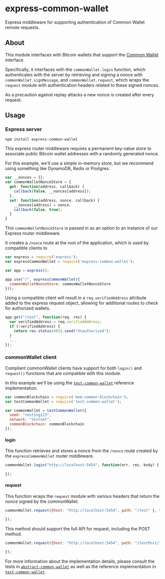 # express-common-wallet
Express middleware for supporting authentication of Common Wallet remote requests.

## About

This module interfaces with Bitcoin wallets that support the [Common Wallet](https://github.com/blockai/abstract-common-wallet) interface.

Specifically, it interfaces with the ```commonWallet.login``` function, which authenticates with the server by retrieving and signing a nonce with ```commonWallet.signMessage```, and ```commonWallet.request```, which wraps the ```request``` module with authentication headers related to these signed nonces.

As a precaution against replay attacks a new nonce is created after every request.

## Usage

### Express server

```npm install express-common-wallet```

This express router middleware requires a permanent key-value store to associate public Bitcoin wallet addresses with a randomly generated nonce.

For this example, we'll use a simple in-memory store, but we recommend using something like DynamoDB, Redis or Postgres.

```js
var __nonces = {};
var commonWalletNonceStore = {
  get: function(address, callback) {
    callback(false, __nonces[address]);
  },
  set: function(address, nonce, callback) {
    __nonces[address] = nonce;
    callback(false, true);
  }
}
```

This ```commonWalletNonceStore``` is passed in as an option to an instance of our Express router middleware.

It creates a ```/nonce``` route at the root of the application, which is used by compatible clients to

```js
var express = require('express');
var expressCommonWallet = require('express-common-wallet');

var app = express();

app.use("/", expressCommonWallet({
  commonWalletNonceStore: commonWalletNonceStore
}));
```

Using a compatible client will result in a ```req.verifiedAddress``` attribute added to the express request object, allowing for additional routes to check for authorized wallets.

```js
app.get("/test", function(req, res) {
  var verifiedAddress = req.verifiedAddress;
  if (!verifiedAddress) {
    return res.status(401).send("Unauthorized");
  } 
  ...
});
```

### commonWallet client

Compliant commonWallet clients have support for both ```login()``` and ```request()``` functions that are compatible with this module.

In this example we'll be using the [```test-common-wallet```](https://github.com/blockai/test-common-wallet) reference implementation.

```js
var commonBlockchain = require('mem-common-blockchain');
var testCommonWallet = require('test-common-wallet');

var commonWallet = testCommonWallet({
  seed: "testing123",
  network: "testnet",
  commonBlockchain: commonBlockchain
});
```

#### login

This function retrieves and stores a nonce from the ```/nonce``` route created by the ```expressCommonWallet``` router middleware.

```js
commonWallet.login("http://localhost:5454", function(err, res, body) {
  
});
```

#### request

This function wraps the ```request``` module with various headers that return the nonce signed by the commonWallet.

```js
commonWallet.request({host: "http://localhost:5454", path: "/test" }, function(err, res, body) {

});
```

This method should support the full API for request, including the POST method.

```js
commonWallet.request({host: "http://localhost:5454", path: "/testPost/", method:"POST", form: {"key": "value"} }, function(err, res, body) {

});
```

For more information about the implementation details, please consult the tests in [```abstract-common-wallet```](https://github.com/blockai/abstract-common-wallet/blob/master/tests/tests.js) as well as the reference implementation in [```test-common-wallet```](https://github.com/blockai/test-common-wallet/blob/master/src/commonWallet.js).
  
